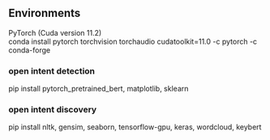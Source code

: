 ## Environments
PyTorch  (Cuda version 11.2)  
conda install pytorch torchvision torchaudio cudatoolkit=11.0 -c pytorch -c conda-forge
### open intent detection
pip install pytorch_pretrained_bert, matplotlib, sklearn
### open intent discovery
pip install nltk, gensim, seaborn, tensorflow-gpu, keras, wordcloud, keybert

